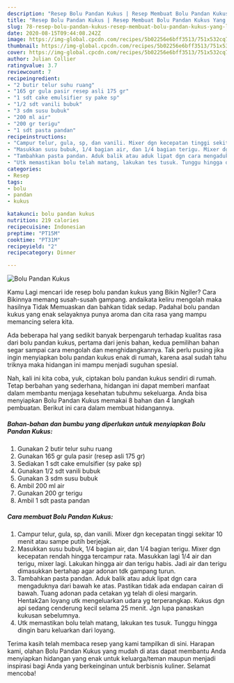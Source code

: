 ```yaml
---
description: "Resep Bolu Pandan Kukus | Resep Membuat Bolu Pandan Kukus Yang Lezat"
title: "Resep Bolu Pandan Kukus | Resep Membuat Bolu Pandan Kukus Yang Lezat"
slug: 78-resep-bolu-pandan-kukus-resep-membuat-bolu-pandan-kukus-yang-lezat
date: 2020-08-15T09:44:08.242Z
image: https://img-global.cpcdn.com/recipes/5b02256e6bff3513/751x532cq70/bolu-pandan-kukus-foto-resep-utama.jpg
thumbnail: https://img-global.cpcdn.com/recipes/5b02256e6bff3513/751x532cq70/bolu-pandan-kukus-foto-resep-utama.jpg
cover: https://img-global.cpcdn.com/recipes/5b02256e6bff3513/751x532cq70/bolu-pandan-kukus-foto-resep-utama.jpg
author: Julian Collier
ratingvalue: 3.7
reviewcount: 7
recipeingredient:
- "2 butir telur suhu ruang"
- "165 gr gula pasir resep asli 175 gr"
- "1 sdt cake emulsifier sy pake sp"
- "1/2 sdt vanili bubuk"
- "3 sdm susu bubuk"
- "200 ml air"
- "200 gr terigu"
- "1 sdt pasta pandan"
recipeinstructions:
- "Campur telur, gula, sp, dan vanili. Mixer dgn kecepatan tinggi sekitar 10 menit atau sampe putih berjejak."
- "Masukkan susu bubuk, 1/4 bagian air, dan 1/4 bagian terigu. Mixer dgn kecepatan rendah hingga tercampur rata. Masukkan lagi 1/4 air dan terigu, mixer lagi. Lakukan hingga air dan terigu habis. Jadi air dan terigu dimasukkan bertahap agar adonan tdk gampang turun."
- "Tambahkan pasta pandan. Aduk balik atau aduk lipat dgn cara mengaduknya dari bawah ke atas. Pastikan tidak ada endapan cairan di bawah. Tuang adonan pada cetakan yg telah di olesi margarin. Hentak2an loyang utk mengeluarkan udara yg terperangkap. Kukus dgn api sedang cenderung kecil selama 25 menit. Jgn lupa panaskan kukusan sebelumnya."
- "Utk memastikan bolu telah matang, lakukan tes tusuk. Tunggu hingga dingin baru keluarkan dari loyang."
categories:
- Resep
tags:
- bolu
- pandan
- kukus

katakunci: bolu pandan kukus 
nutrition: 219 calories
recipecuisine: Indonesian
preptime: "PT15M"
cooktime: "PT31M"
recipeyield: "2"
recipecategory: Dinner

---
```



![Bolu Pandan Kukus](https://img-global.cpcdn.com/recipes/5b02256e6bff3513/751x532cq70/bolu-pandan-kukus-foto-resep-utama.jpg)

Kamu Lagi mencari ide resep bolu pandan kukus yang Bikin Ngiler? Cara Bikinnya memang susah-susah gampang. andaikata keliru mengolah maka hasilnya Tidak Memuaskan dan bahkan tidak sedap. Padahal bolu pandan kukus yang enak selayaknya punya aroma dan cita rasa yang mampu memancing selera kita.



Ada beberapa hal yang sedikit banyak berpengaruh terhadap kualitas rasa dari bolu pandan kukus, pertama dari jenis bahan, kedua pemilihan bahan segar sampai cara mengolah dan menghidangkannya. Tak perlu pusing jika ingin menyiapkan bolu pandan kukus enak di rumah, karena asal sudah tahu triknya maka hidangan ini mampu menjadi suguhan spesial.


Nah, kali ini kita coba, yuk, ciptakan bolu pandan kukus sendiri di rumah. Tetap berbahan yang sederhana, hidangan ini dapat memberi manfaat dalam membantu menjaga kesehatan tubuhmu sekeluarga. Anda bisa menyiapkan Bolu Pandan Kukus memakai 8 bahan dan 4 langkah pembuatan. Berikut ini cara dalam membuat hidangannya.

<!--inarticleads1-->

##### Bahan-bahan dan bumbu yang diperlukan untuk menyiapkan Bolu Pandan Kukus:

1. Gunakan 2 butir telur suhu ruang
1. Gunakan 165 gr gula pasir (resep asli 175 gr)
1. Sediakan 1 sdt cake emulsifier (sy pake sp)
1. Gunakan 1/2 sdt vanili bubuk
1. Gunakan 3 sdm susu bubuk
1. Ambil 200 ml air
1. Gunakan 200 gr terigu
1. Ambil 1 sdt pasta pandan




<!--inarticleads2-->

##### Cara membuat Bolu Pandan Kukus:

1. Campur telur, gula, sp, dan vanili. Mixer dgn kecepatan tinggi sekitar 10 menit atau sampe putih berjejak.
1. Masukkan susu bubuk, 1/4 bagian air, dan 1/4 bagian terigu. Mixer dgn kecepatan rendah hingga tercampur rata. Masukkan lagi 1/4 air dan terigu, mixer lagi. Lakukan hingga air dan terigu habis. Jadi air dan terigu dimasukkan bertahap agar adonan tdk gampang turun.
1. Tambahkan pasta pandan. Aduk balik atau aduk lipat dgn cara mengaduknya dari bawah ke atas. Pastikan tidak ada endapan cairan di bawah. Tuang adonan pada cetakan yg telah di olesi margarin. Hentak2an loyang utk mengeluarkan udara yg terperangkap. Kukus dgn api sedang cenderung kecil selama 25 menit. Jgn lupa panaskan kukusan sebelumnya.
1. Utk memastikan bolu telah matang, lakukan tes tusuk. Tunggu hingga dingin baru keluarkan dari loyang.




Terima kasih telah membaca resep yang kami tampilkan di sini. Harapan kami, olahan Bolu Pandan Kukus yang mudah di atas dapat membantu Anda menyiapkan hidangan yang enak untuk keluarga/teman maupun menjadi inspirasi bagi Anda yang berkeinginan untuk berbisnis kuliner. Selamat mencoba!

